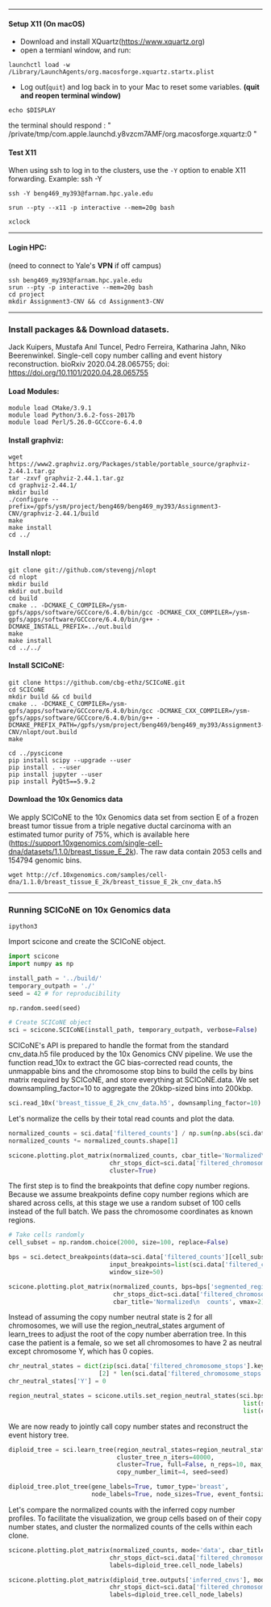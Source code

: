 ***
#### Setup X11 (On macOS)
* Download and install XQuartz(https://www.xquartz.org)
* open a termianl window, and run:
```
launchctl load -w /Library/LaunchAgents/org.macosforge.xquartz.startx.plist
```
* Log out(```quit```) and log back in to your Mac to reset some variables.
**(quit and reopen terminal window)**
```
echo $DISPLAY
```
the terminal should respond : " /private/tmp/com.apple.launchd.y8vzcm7AMF/org.macosforge.xquartz:0 "

#### Test X11
When using ssh to log in to the clusters, use the ```-Y``` option to enable X11 forwarding. Example: ssh -Y
```
ssh -Y beng469_my393@farnam.hpc.yale.edu
```
```
srun --pty --x11 -p interactive --mem=20g bash
```
```
xclock
```

***
#### Login HPC:
(need to connect to Yale's **VPN** if off campus)

```
ssh beng469_my393@farnam.hpc.yale.edu
srun --pty -p interactive --mem=20g bash
cd project
mkdir Assignment3-CNV && cd Assignment3-CNV
```
***

###  Install packages && Download datasets.
Jack Kuipers, Mustafa Anıl Tuncel, Pedro Ferreira, Katharina Jahn, Niko Beerenwinkel. Single-cell copy number calling and event history reconstruction. bioRxiv 2020.04.28.065755; doi: https://doi.org/10.1101/2020.04.28.065755

#### Load Modules:
```
module load CMake/3.9.1
module load Python/3.6.2-foss-2017b
module load Perl/5.26.0-GCCcore-6.4.0
```

#### Install graphviz:
```
wget https://www2.graphviz.org/Packages/stable/portable_source/graphviz-2.44.1.tar.gz
tar -zxvf graphviz-2.44.1.tar.gz 
cd graphviz-2.44.1/
mkdir build
./configure --prefix=/gpfs/ysm/project/beng469/beng469_my393/Assignment3-CNV/graphviz-2.44.1/build
make 
make install
cd ../
```

#### Install nlopt:
```
git clone git://github.com/stevengj/nlopt
cd nlopt
mkdir build 
mkdir out.build
cd build
cmake .. -DCMAKE_C_COMPILER=/ysm-gpfs/apps/software/GCCcore/6.4.0/bin/gcc -DCMAKE_CXX_COMPILER=/ysm-gpfs/apps/software/GCCcore/6.4.0/bin/g++ -DCMAKE_INSTALL_PREFIX=../out.build
make 
make install
cd ../../
```

#### Install SCICoNE:
```
git clone https://github.com/cbg-ethz/SCICoNE.git
cd SCICoNE
mkdir build && cd build
cmake .. -DCMAKE_C_COMPILER=/ysm-gpfs/apps/software/GCCcore/6.4.0/bin/gcc -DCMAKE_CXX_COMPILER=/ysm-gpfs/apps/software/GCCcore/6.4.0/bin/g++ -DCMAKE_PREFIX_PATH=/gpfs/ysm/project/beng469/beng469_my393/Assignment3-CNV/nlopt/out.build
make 
```
```
cd ../pyscicone
pip install scipy --upgrade --user
pip install . --user 
pip install jupyter --user
pip install PyQt5==5.9.2
```

#### Download the 10x Genomics data 

We apply SCICoNE to the 10x Genomics data set from section E of a frozen breast tumor tissue from a triple negative ductal carcinoma with an estimated tumor purity of 75%, which is available here (https://support.10xgenomics.com/single-cell-dna/datasets/1.1.0/breast_tissue_E_2k). The raw data contain 2053 cells and 154794 genomic bins. 

```
wget http://cf.10xgenomics.com/samples/cell-dna/1.1.0/breast_tissue_E_2k/breast_tissue_E_2k_cnv_data.h5
```

***
### Running SCICoNE on 10x Genomics data
```
ipython3
```
Import scicone and create the SCICoNE object.
```python
import scicone
import numpy as np

install_path = '../build/'
temporary_outpath = './'
seed = 42 # for reproducibility

np.random.seed(seed)

# Create SCICoNE object
sci = scicone.SCICoNE(install_path, temporary_outpath, verbose=False)
```

SCICoNE's API is prepared to handle the format from the standard cnv_data.h5 file produced by the 10x Genomics CNV pipeline. We use the function read_10x to extract the GC bias-corrected read counts, the unmappable bins and the chromosome stop bins to build the cells by bins matrix required by SCICoNE, and store everything at SCICoNE.data. We set downsampling_factor=10 to aggregate the 20kbp-sized bins into 200kbp.

```python
sci.read_10x('breast_tissue_E_2k_cnv_data.h5', downsampling_factor=10)
```

Let's normalize the cells by their total read counts and plot the data.
```python
normalized_counts = sci.data['filtered_counts'] / np.sum(np.abs(sci.data['filtered_counts']), axis=1).reshape(-1, 1)
normalized_counts *= normalized_counts.shape[1]

scicone.plotting.plot_matrix(normalized_counts, cbar_title='Normalized\n  counts',
                            chr_stops_dict=sci.data['filtered_chromosome_stops'], vmax=2,
                            cluster=True)
```
The first step is to find the breakpoints that define copy number regions. Because we assume breakpoints define copy number regions which are shared across cells, at this stage we use a random subset of 100 cells instead of the full batch. We pass the chromosome coordinates as known regions.

```python
# Take cells randomly
cell_subset = np.random.choice(2000, size=100, replace=False)
```
```python
bps = sci.detect_breakpoints(data=sci.data['filtered_counts'][cell_subset], verbosity=1,
                            input_breakpoints=list(sci.data['filtered_chromosome_stops'].values()),
                            window_size=50)
```
```python
scicone.plotting.plot_matrix(normalized_counts, bps=bps['segmented_regions'],
                             chr_stops_dict=sci.data['filtered_chromosome_stops'],
                             cbar_title='Normalized\n  counts', vmax=2)
```
Instead of assuming the copy number neutral state is 2 for all chromosomes, we will use the region_neutral_states argument of learn_trees to adjust the root of the copy number aberration tree. In this case the patient is a female, so we set all chromosomes to have 2 as neutral except chromosome Y, which has 0 copies.
```python
chr_neutral_states = dict(zip(sci.data['filtered_chromosome_stops'].keys(), 
                         [2] * len(sci.data['filtered_chromosome_stops'].keys())))
chr_neutral_states['Y'] = 0

region_neutral_states = scicone.utils.set_region_neutral_states(sci.bps['segmented_regions'], 
                                                                 list(sci.data['filtered_chromosome_stops'].values()), 
                                                                 list(chr_neutral_states.values()))
```
We are now ready to jointly call copy number states and reconstruct the event history tree.
```python
diploid_tree = sci.learn_tree(region_neutral_states=region_neutral_states, 
                              cluster_tree_n_iters=40000,
                              cluster=True, full=False, n_reps=10, max_tries=4,
                              copy_number_limit=4, seed=seed)
```
```python
diploid_tree.plot_tree(gene_labels=True, tumor_type='breast',
                       node_labels=True, node_sizes=True, event_fontsize=8, nodesize_fontsize=10)
```
Let's compare the normalized counts with the inferred copy number profiles. To facilitate the visualization, we group cells based on of their copy number states, and cluster the normalized counts of the cells within each clone.
```python
scicone.plotting.plot_matrix(normalized_counts, mode='data', cbar_title='Raw counts', vmax=2,
                            chr_stops_dict=sci.data['filtered_chromosome_stops'],
                            labels=diploid_tree.cell_node_labels)

scicone.plotting.plot_matrix(diploid_tree.outputs['inferred_cnvs'], mode='cnv', cbar_title='CNV', vmax=4,
                            chr_stops_dict=sci.data['filtered_chromosome_stops'],
                            labels=diploid_tree.cell_node_labels)
```
